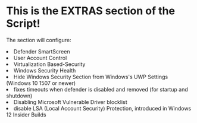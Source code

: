 # This is the EXTRAS section of the Script!

The section will configure:
<li> Defender SmartScreen
 <li> User Account Control
  <li> Virtualization Based-Security
    <li> Windows Security Health
     <li> Hide Windows Security Section from Windows's UWP Settings (Windows 10 1507 or newer)
     <li> fixes timeouts when defender is disabled and removed (for startup and shutdown)
     <li> Disabling Microsoft Vulnerable Driver blocklist
     <li> disable LSA (Local Account Security) Protection, introduced in Windows 12 Insider Builds
